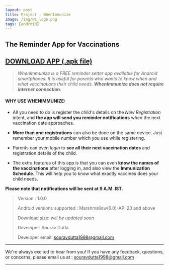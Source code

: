 ```yaml
---
layout: post
title: Project - WhenImmunize
image: /img/wi_logo.png
tags: [android]
---
```

## The Reminder App for Vaccinations
## [DOWNLOAD APP (.apk file)](https://goo.gl/mZSX36) 

> _WhenImmunize is a FREE reminder setter app available for Android smartphones. It is useful for parents who wants to know when and what vaccinations their child needs. **WhenImmunize does not require internet connection.**_

#### WHY USE WHENIMMUNIZE:

* All you need to do is register the child's details on the _New Registration_ intent, and **the app will send you reminder notifications** when the next vaccination date approaches.

* **More than one registrations** can also be done on the same device. Just remember your mobile number which you use while registering.

* Parents can even _login_ to **see all their next vaccination dates** and registration details of the child. 

* The extra features of this app is that you can even **know the names of the vaccinations** after logging in, and also view the **Immunization Schedule**. This will help you to know what exactly vaccines does your child needs.

**Please note that notifications will be sent at 9 A.M. IST.**

> Version : 1.0.0
>
> Android versions supported : Marshmallow(6.0)-API 23 and above
>
> Download size: _will be updated soon_
>
> Developer: Sourav Dutta 
>
> Developer email: souravdutta1998@gmail.com

-----------------------------------------------------------------
We're always excited to hear from you! If you have any feedback, questions, or concerns, please email us at : souravdutta1998@gmail.com

-----------------------------------------------------------------
